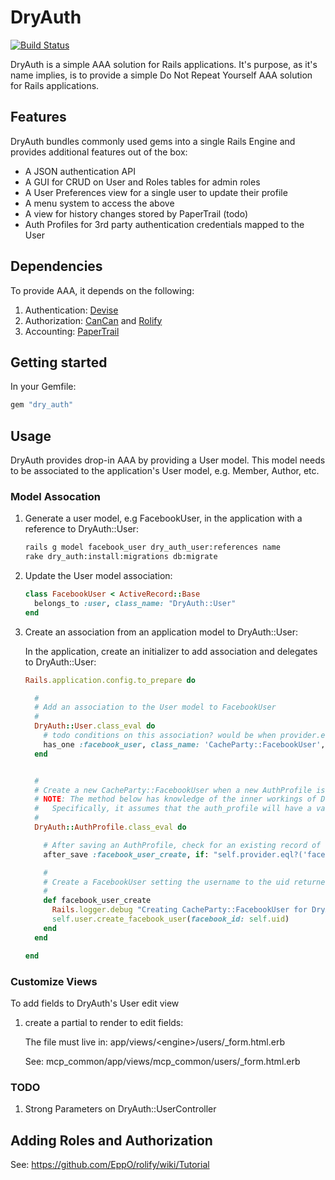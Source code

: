 # DryAuth

[![Build Status](https://semaphoreapp.com/api/v1/projects/6a4f592a-4a69-4976-983f-c10726d6a718/130967/shields_badge.png )](https://semaphoreapp.com/api/v1/projects/6a4f592a-4a69-4976-983f-c10726d6a718/130967/shields_badge.png)

DryAuth is a simple AAA solution for Rails applications. 
It's purpose, as it's name implies, is to provide a simple Do Not Repeat Yourself AAA solution for Rails applications.

## Features

DryAuth bundles commonly used gems into a single Rails Engine and provides additional features out of the box:

* A JSON authentication API
* A GUI for CRUD on User and Roles tables for admin roles
* A User Preferences view for a single user to update their profile
* A menu system to access the above
* A view for history changes stored by PaperTrail (todo)
* Auth Profiles for 3rd party authentication credentials mapped to the User

## Dependencies

To provide AAA, it depends on the following:

1. Authentication: [Devise](https://github.com/plataformatec/devise)
1. Authorization: [CanCan](https://github.com/ryanb/cancan) and [Rolify](https://github.com/EppO/rolify)
1. Accounting: [PaperTrail](https://github.com/airblade/paper_trail)


## Getting started

In your Gemfile:

```ruby
gem "dry_auth"
```

## Usage

DryAuth provides drop-in AAA by providing a User model.
This model needs to be associated to the application's User model, e.g. Member, Author, etc.

### Model Assocation

1. Generate a user model, e.g FacebookUser, in the application with a reference to DryAuth::User:

	```bash
	rails g model facebook_user dry_auth_user:references name
	rake dry_auth:install:migrations db:migrate
	```

1. Update the User model association:

	```ruby
	class FacebookUser < ActiveRecord::Base
	  belongs_to :user, class_name: "DryAuth::User"
	end
	```

1. Create an association from an application model to DryAuth::User:

	In the application, create an initializer to add association and delegates to DryAuth::User:

	```ruby
	Rails.application.config.to_prepare do

	  # 
	  # Add an association to the User model to FacebookUser
	  #
	  DryAuth::User.class_eval do
	    # todo conditions on this association? would be when provider.eql? 'facebook'
	    has_one :facebook_user, class_name: 'CacheParty::FacebookUser', dependent: :destroy
	  end


	  # 
	  # Create a new CacheParty::FacebookUser when a new AuthProfile is created and the provider name is 'facebook'
	  # NOTE: The method below has knowledge of the inner workings of DryAuth User and AuthUser classes
	  #   Specifically, it assumes that the auth_profile will have a valid reference to a user (which is reasonable)
	  #
	  DryAuth::AuthProfile.class_eval do

	    # After saving an AuthProfile, check for an existing record of FacebookUser and create one if it doesn't exist
	    after_save :facebook_user_create, if: "self.provider.eql?('facebook') and self.user.facebook_user.nil?"

	    #
	    # Create a FacebookUser setting the username to the uid returned from facebook
	    #
	    def facebook_user_create
	      Rails.logger.debug "Creating CacheParty::FacebookUser for DryAuth::User from #{ __FILE__ }\n"
	      self.user.create_facebook_user(facebook_id: self.uid)
	    end
	  end

	end
	```

### Customize Views

To add fields to DryAuth's User edit view

1. create a partial to render to edit fields:

	The file must live in:  app/views/\<engine\>/users/\_form.html.erb

	See: mcp_common/app/views/mcp_common/users/\_form.html.erb

### TODO

1. Strong Parameters on DryAuth::UserController



## Adding Roles and Authorization

See: https://github.com/EppO/rolify/wiki/Tutorial




